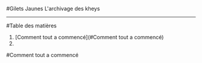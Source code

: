 #Gilets Jaunes
L'archivage des kheys

-----

#Table des matières

1. [Comment tout a commencé](#Comment tout a commencé)
2. 

#Comment tout a commencé


